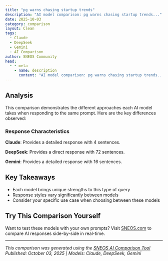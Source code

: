 ```yaml
---
title: "pg warns chasing startup trends"
description: "AI model comparison: pg warns chasing startup trends..."
date: 2025-10-03
category: comparison
layout: Clean
tags:
  - Claude
  - DeepSeek
  - Gemini
  - AI Comparison
author: SNEOS Community
head:
  - - meta
    - name: description
      content: "AI model comparison: pg warns chasing startup trends..."
---
```


<ChatComparison
  title="pg warns chasing startup trends"
  prompt="pg warns chasing startup trends"
  :responses='{"Claude": "You\u0027re referring to Paul Graham\u0027s advice about not chasing startup trends. This is a recurring theme in his essays and Y Combinator guidance. Here are the key points he typically makes:\n\n## Why Trend-Chasing is Problematic\n\n**Timing Issues**\n- By the time something is obviously trendy, you\u0027re likely too late\n- The best opportunities often look boring or unsexy initially\n- Markets get oversaturated quickly once trends become apparent\n\n**Wrong Motivation**\n- Building something because it\u0027s \u0022hot\u0022 rather than because you understand the problem deeply\n- Leads to shallow understanding of the actual market needs\n- Results in solutions looking for problems\n\n**Competition Density**\n- Everyone else is chasing the same trend\n- Harder to differentiate when you\u0027re in a crowded space\n- VCs get trend-fatigue and become more selective\n\n## What PG Recommends Instead\n\n**Focus on Problems You Understand**\n- Build things you personally need or have experienced\n- Deep domain knowledge beats trend-following\n- Authentic problems lead to better solutions\n\n**Look for \u0022Schlep\u0022 Opportunities**\n- Unsexy, difficult problems others avoid\n- Often have less competition but real market need\n- Can be more defensible once solved\n\n**Think Contrarian**\n- What\u0027s everyone ignoring that might be important?\n- Counter-positioning against popular trends\n- Finding value where others see none\n\nThe core insight: the best startups often don\u0027t look like startups to most people when they begin.", "DeepSeek": "Of course. This is a classic and crucial piece of advice for any aspiring founder. The warning against \u0022chasing startup trends\u0022 is not about ignoring the market; it\u0027s about understanding the difference between a genuine opportunity and a fleeting hype cycle.\n\nHere\u2019s a breakdown of why PG (Paul Graham) and other seasoned investors warn against this, and what you should do instead.\n\n### Why Chasing Trends is Dangerous\n\n1. **You\u0027re Already Late:** By the time a trend is obvious enough for you to notice and decide to build something, the first-movers have already secured funding, top talent, and media attention. You\u0027re starting the race miles behind.\n2. **The \u0022Me-Too\u0022 Trap:** It\u0027s incredibly difficult to differentiate yourself in a crowded, trendy space. You end up in a feature war with well-funded competitors, rather than solving a unique problem. Your pitch becomes \u0022We\u0027re like [Trendy Company X], but better/faster/cheaper,\u0022 which is a weak position.\n3. **Superficial Understanding:** When you chase a trend, you\u0027re often solving a problem you don\u0027t deeply understand or care about. This leads to building a solution in search of a problem, rather than the other way around. Founders who live and breathe a problem (the \u0022scratch your own itch\u0022 model) have a massive advantage.\n4. **The Hype Cycle Cools:** Trends are, by nature, cyclical. The hype around AI, Web3, or the Metaverse eventually settles. If you built your company on the peak of inflated expectations, you\u0027ll be left with no real customers when the trough of disillusionment hits. Your investors will get spooked, and talent will leave.\n5. **It Attracts the Wrong Kind of Founder:** Trend-chasing often attracts people who are in it for the \u0022startup\u0022 glamour or a quick flip, not the long, hard work of building a lasting company. These founders are more likely to give up when things get tough.\n\n---\n\n### What PG and Y Combinator Actually Advise: \u0022It\u0027s Better to Be a Trend-Spotter Than a Trend-Chaser\u0022\n\nThe alternative isn\u0027t to ignore the market. It\u0027s to be smarter about how you find your idea.\n\n1. **Live in the Future and Build What\u0027s Missing (The PG Classic):**\n * This is the core of the advice. Become an expert in a domain *before* it becomes a mainstream trend. Work in an industry, have a unique hobby, or be part of a community that is underserved by current technology.\n * **Example:** The founders of Airbnb were *living* the problem of not being able to pay their rent. They weren\u0027t chasing a \u0022sharing economy\u0022 trend; they were solving their own immediate, painful problem. They *built what was missing* from their world.\n\n2. **Solve a \u0022Painful\u0022 Problem, Not a \u0022Cool\u0022 One:**\n * Look for problems that people are actively complaining about, trying to hack together solutions for, or are willing to pay money to solve *today*.\n * A \u0022trendy\u0022 problem might be \u0022How can we put our company on the blockchain?\u0022 A painful problem is \u0022I waste 10 hours a week manually moving data between these two software tools.\u0022\n\n3. **Talk to Users, Not the Tech Press:**\n * Instead of reading TechCrunch to find your idea, go talk to 100 potential users. Understand their workflows, their frustrations, and their unmet needs. The best ideas come from deep empathy with a specific group of people.\n\n4. **Leverage Your Own Expertise (Founder-Market Fit):**\n * What do you know that most people don\u0027t? What unique skills, experiences, or connections do you have? Building a company in a domain you understand deeply is a huge competitive advantage, even if it\u0027s not \u0022sexy.\u0022\n * **Example:** A founder who spent 10 years in the logistics industry building a supply chain optimization tool has a far better chance than a recent CS grad chasing the same trend.\n\n---\n\n### How to Responsibly Engage with Trends\n\nThis doesn\u0027t mean you should ignore major technological shifts. The key is to use the trend as a tool, not the foundation.\n\n* **Use the New Technology to Solve an Old Problem:** Don\u0027t build \u0022an AI company.\u0022 Instead, ask: \u0022How can we use AI to radically improve customer support for e-commerce stores?\u0022 The trend (AI) is the *how*, but the problem (inefficient customer support) is the *why*.\n* **Look for the Adjacent Possible:** Often, a big trend (like the iPhone) creates a whole new ecosystem of adjacent problems and opportunities (mobile payments, better note-taking apps, new social networks). These are often better opportunities than the trend itself.\n\n### In a Nutshell:\n\n| If You **Chase a Trend**, You... | If You **Find a Problem**, You... |\n| :--- | :--- |\n| Are in a crowded, red ocean. | Can create a new, blue ocean. |\n| Have to convince people they need your solution. | Find people already desperate for a solution. |\n| Compete on features and marketing spend. | Compete on deep understanding and fit. |\n| Are building for the tech press and investors. | Are building for your users. |\n| Are vulnerable when the hype dies. | Are resilient because you solve a fundamental need. |\n\n**Final Thought:** The most successful startups often look like bad ideas at the beginning. They are working on problems that seem small, niche, or uninteresting to the mainstream. By the time the trend-spotters notice them, they are already years ahead. Don\u0027t chase the wave; learn to see where the next one is forming.", "Gemini": "Paul Graham (pg), the co-founder of Y Combinator, has frequently cautioned against chasing startup trends. His reasoning, as inferred from his various essays and talks, boils down to a few key points:\n\n* **Trends are, by definition, already crowded:** By the time a trend is widely recognized, numerous startups are already pursuing it. This creates intense competition, making it much harder to stand out and succeed.\n* **Trends are often superficial:** They might be based on hype or fleeting interest rather than genuine, long-term value. Startups built on such trends are vulnerable when the hype dies down.\n* **Trends can distract from fundamental problems:** Founders might focus on fitting into a trendy narrative instead of identifying and solving real-world problems that people genuinely care about.\n* **True innovation often happens outside of trends:** The most groundbreaking startups often create new markets or redefine existing ones, rather than simply following what\u0027s popular. They tend to come from a first principle of solving a real problem.\n* **You\u0027re not learning valuable lessons:** By jumping on a trend, you might not be gaining expertise or unique insights that can differentiate you in the long run.\n* **Investors may be less critical:** During a trend, investors are often caught up in the excitement and may not conduct as thorough due diligence, leading to inflated valuations and unsustainable business models.\n\nInstead of chasing trends, pg advises founders to:\n\n* **Solve real problems:** Focus on identifying and solving problems that people actually have, even if those problems aren\u0027t currently trendy.\n* **Build something users love:** Create a product or service that users find genuinely valuable and enjoyable.\n* **Be original:** Strive to create something unique and differentiated, rather than simply copying what others are doing.\n* **Focus on long-term value:** Build a sustainable business model that can generate value over the long term, rather than relying on short-term hype.\n\nIn essence, pg\u0027s warning is a call for founders to be thoughtful and strategic, rather than simply chasing the latest shiny object. He believes that the most successful startups are those that are built on solid foundations, driven by a genuine passion for solving problems, and focused on creating long-term value."}' 
  published-date="21:12"
/>

## Analysis

This comparison demonstrates the different approaches each AI model takes when responding to the same prompt. Here are the key differences observed:

### Response Characteristics

**Claude**: Provides a detailed response with 4 sentences. 

**DeepSeek**: Provides a direct response with 72 sentences. 

**Gemini**: Provides a detailed response with 16 sentences. 

## Key Takeaways

- Each model brings unique strengths to this type of query
- Response styles vary significantly between models
- Consider your specific use case when choosing between these models

## Try This Comparison Yourself

Want to test these models with your own prompts? Visit [SNEOS.com](https://sneos.com) to compare AI responses side-by-side in real-time.

---

*This comparison was generated using the [SNEOS AI Comparison Tool](https://sneos.com)*
*Published: October 03, 2025 | Models: Claude, DeepSeek, Gemini*
